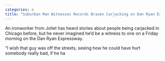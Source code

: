 ```yaml
---
categories: e
title: "Suburban Man Witnesses Records Brazen Carjacking on Dan Ryan Expressway"
---
```


An ironworker from Joliet has heard stories about people being carjacked in Chicago before, but he never imagined he&#8217;d be a witness to one on a Friday morning on the Dan Ryan Expressway.



&#8220;I wish that guy was off the streets, seeing how he could have hurt somebody really bad, if he ha
